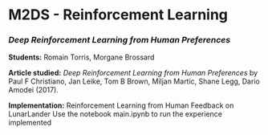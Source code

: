 # M2DS - Reinforcement Learning
### *Deep Reinforcement Learning from Human Preferences*

**Students:** Romain Torris, Morgane Brossard

**Article studied:** *Deep Reinforcement Learning from Human Preferences* by Paul F Christiano, Jan Leike, Tom B Brown, Miljan Martic, Shane Legg, Dario Amodei (2017).

**Implementation:** Reinforcement Learning from Human Feedback on LunarLander
Use the notebook main.ipynb to run the experience implemented
